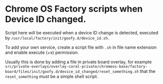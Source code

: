 # Chrome OS Factory scripts when Device ID changed.

Script here will be executed when a device ID change is detected,
executed by `/usr/local/factory/init/goofy.d/device_id.sh`.

To add your own service, create a script file with `.sh` in file name extension
and enable execute (+x) permission.

Usually this is done by adding a file in private board overlay, for example
`src/private-overlays/overlay-coral-private/chromeos-base/factory-board/files/init/goofy.d/device_id_changed/reset_something.sh`
that the `reset_something` must be a simple shell script.
